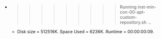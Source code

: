 * >>>>>>>>> Running inst-min-con-00-apt-custom-repository.sh ...
  * Disk size = 512516K. Space Used = 6236K. Runtime = 00:00:00:09.
